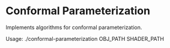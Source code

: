 # Conformal Parameterization 
Implements algorithms for conformal parameterization.

Usage: ./conformal-parameterization OBJ_PATH SHADER_PATH 

